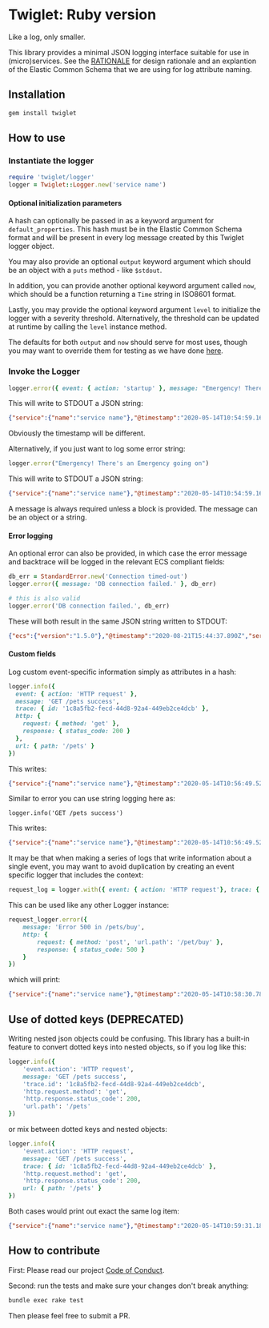# Twiglet: Ruby version
Like a log, only smaller.

This library provides a minimal JSON logging interface suitable for use in (micro)services.  See the [RATIONALE](RATIONALE.md) for design rationale and an explantion of the Elastic Common Schema that we are using for log attribute naming.

## Installation

```bash
gem install twiglet
```

## How to use

### Instantiate the logger

```ruby
require 'twiglet/logger'
logger = Twiglet::Logger.new('service name')
```
#### Optional initialization parameters
A hash can optionally be passed in as a keyword argument for `default_properties`. This hash must be in the Elastic Common Schema format and will be present in every log message created by this Twiglet logger object.

You may also provide an optional `output` keyword argument which should be an object with a `puts` method - like `$stdout`.

In addition, you can provide another optional keyword argument called `now`, which should be a function returning a `Time` string in ISO8601 format.

Lastly, you may provide the optional keyword argument `level` to initialize the logger with a severity threshold. Alternatively, the threshold can be updated at runtime by calling the `level` instance method.

The defaults for both `output` and `now` should serve for most uses, though you may want to override them for testing as we have done [here](test/logger_test.rb).

### Invoke the Logger

```ruby
logger.error({ event: { action: 'startup' }, message: "Emergency! There's an Emergency going on" })
```

This will write to STDOUT a JSON string:

```json
{"service":{"name":"service name"},"@timestamp":"2020-05-14T10:54:59.164+01:00","log":{"level":"error"},"event":{"action":"startup"},"message":"Emergency! There's an Emergency going on"}
```

Obviously the timestamp will be different.

Alternatively, if you just want to log some error string:

```ruby
logger.error("Emergency! There's an Emergency going on")
```

This will write to STDOUT a JSON string:

```json
{"service":{"name":"service name"},"@timestamp":"2020-05-14T10:54:59.164+01:00","log":{"level":"error"}, "message":"Emergency! There's an Emergency going on"}
```

A message is always required unless a block is provided. The message can be an object or a string.

#### Error logging
An optional error can also be provided, in which case the error message and backtrace will be logged in the relevant ECS compliant fields:

```ruby
db_err = StandardError.new('Connection timed-out')
logger.error({ message: 'DB connection failed.' }, db_err)

# this is also valid
logger.error('DB connection failed.', db_err)
```

These will both result in the same JSON string written to STDOUT:

```json
{"ecs":{"version":"1.5.0"},"@timestamp":"2020-08-21T15:44:37.890Z","service":{"name":"service name"},"log":{"level":"error"},"message":"DB connection failed.","error":{"message":"Connection timed-out"}}
```

#### Custom fields
Log custom event-specific information simply as attributes in a hash:

```ruby
logger.info({
  event: { action: 'HTTP request' },
  message: 'GET /pets success',
  trace: { id: '1c8a5fb2-fecd-44d8-92a4-449eb2ce4dcb' },
  http: {
    request: { method: 'get' },
    response: { status_code: 200 }
  },
  url: { path: '/pets' }
})
```

This writes:

```json
{"service":{"name":"service name"},"@timestamp":"2020-05-14T10:56:49.527+01:00","log":{"level":"info"},"event":{"action":"HTTP request"},"message":"GET /pets success","trace":{"id":"1c8a5fb2-fecd-44d8-92a4-449eb2ce4dcb"},"http":{"request":{"method":"get"},"response":{"status_code":200}},"url":{"path":"/pets"}}
```

Similar to error you can use string logging here as:

```
logger.info('GET /pets success')
```

This writes:

```json
{"service":{"name":"service name"},"@timestamp":"2020-05-14T10:56:49.527+01:00","log":{"level":"info"}}
```

It may be that when making a series of logs that write information about a single event, you may want to avoid duplication by creating an event specific logger that includes the context:

```ruby
request_log = logger.with({ event: { action: 'HTTP request'}, trace: { id: '1c8a5fb2-fecd-44d8-92a4-449eb2ce4dcb' }})
```

This can be used like any other Logger instance:

```ruby
request_logger.error({
    message: 'Error 500 in /pets/buy',
    http: {
        request: { method: 'post', 'url.path': '/pet/buy' },
        response: { status_code: 500 }
    }
})
```

which will print:

```json
{"service":{"name":"service name"},"@timestamp":"2020-05-14T10:58:30.780+01:00","log":{"level":"error"},"event":{"action":"HTTP request"},"trace":{"id":"126bb6fa-28a2-470f-b013-eefbf9182b2d"},"message":"Error 500 in /pets/buy","http":{"request":{"method":"post","url.path":"/pet/buy"},"response":{"status_code":500}}}
```

## Use of dotted keys (DEPRECATED)

Writing nested json objects could be confusing. This library has a built-in feature to convert dotted keys into nested objects, so if you log like this:

```ruby
logger.info({
    'event.action': 'HTTP request',
    message: 'GET /pets success',
    'trace.id': '1c8a5fb2-fecd-44d8-92a4-449eb2ce4dcb',
    'http.request.method': 'get',
    'http.response.status_code': 200,
    'url.path': '/pets'
})
```

or mix between dotted keys and nested objects:

```ruby
logger.info({
    'event.action': 'HTTP request',
    message: 'GET /pets success',
    trace: { id: '1c8a5fb2-fecd-44d8-92a4-449eb2ce4dcb' },
    'http.request.method': 'get',
    'http.response.status_code': 200,
    url: { path: '/pets' }
})
```

Both cases would print out exact the same log item:

```json
{"service":{"name":"service name"},"@timestamp":"2020-05-14T10:59:31.183+01:00","log":{"level":"info"},"event":{"action":"HTTP request"},"message":"GET /pets success","trace":{"id":"1c8a5fb2-fecd-44d8-92a4-449eb2ce4dcb"},"http":{"request":{"method":"get"},"response":{"status_code":200}},"url":{"path":"/pets"}}
```

## How to contribute

First: Please read our project [Code of Conduct](../CODE_OF_CONDUCT.md).

Second: run the tests and make sure your changes don't break anything:

```bash
bundle exec rake test
```

Then please feel free to submit a PR.
